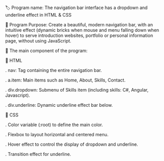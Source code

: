 🏷️ Program name: The navigation bar interface has a dropdown and underline effect in HTML & CSS

🎯 Program Purpose: Create a beautiful, modern navigation bar, with an intuitive effect (dynamic bricks when mouse and menu falling down when hover) to serve introduction websites, portfolio or personal information page, without using JavaScript.

🧩 The main component of the program:

📄 HTML

  . nav: Tag containing the entire navigation bar.

  . a.item: Main items such as Home, About, Skills, Contact.

  . div.dropdown: Submenu of Skills item (including skills: C#, Angular, Javascript).

  . div.underline: Dynamic underline effect bar below.

🎨 CSS

  . Color variable (:root) to define the main color.

  . Flexbox to layout horizontal and centered menu.

  . Hover effect to control the display of dropdown and underline.

  . Transition effect for underline.
